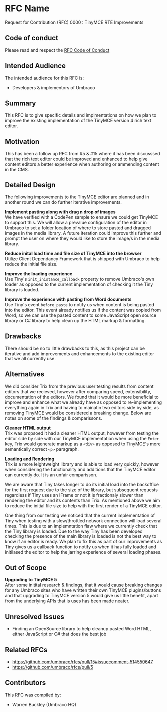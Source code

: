 # RFC Name

Request for Contribution (RFC) 0000 : TinyMCE RTE Improvements

## Code of conduct

Please read and respect the [RFC Code of Conduct](https://github.com/umbraco/rfcs/blob/master/CODE_OF_CONDUCT.md)

## Intended Audience

The intended audience for this RFC is:
* Developers & implementors of Umbraco

## Summary

This RFC is to give specific details and implmentations on how we plan to improve the existing implementation of the TinyMCE version 4 rich text editor.


## Motivation
This has been a follow up RFC from #5 & #15 where it has been discusssed that the rich text editor could be improved and enhanced to help give content editors a better experience when authoring or ammending content in the CMS.


## Detailed Design

The following improvements to the TinyMCE editor are planned and in another round we can do further iterative improvements.

**Implement pasting along with drag n drop of images**<br/>
We have verified with a CodePen sample to ensure we could get TinyMCE to support this. We will allow a prevalue configuration of the editor in Umbraco to set a folder location of where to store pasted and dragged images in the media library. A future iteration could improve this further and prompt the user on where they would like to store the image/s in the media library.

**Reduce inital load time and file size of TinyMCE into the browser**<br/>
Utilize Client Dependancy Framework that is shipped with Umbraco to help reduce the initial file size.

**Improve the loading experience** <br/>
Use Tiny's `init_inistance_callback` property to remove Umbraco's own loader as opposed to the current implementation of checking it the Tiny library is loaded.

**Improve the experience with pasting from Word documents**<br/>
Use Tiny's event `before_paste` to notify us when content is being pasted into the editor. This event already notifies us if the content was copied from Word, so we can use the pasted content to some JavaScript open source library or C# library to help clean up the HTML markup & formatting.


## Drawbacks

There should be no to little drawbacks to this, as this project can be iterative and add improvements and enhancements to the existing editor that we all currently use.


## Alternatives

We did consider Trix from the previous user testing results from content editors that we recieved, however after comparing speed, extensibility, documentation of the editors. We found that it would be more beneficial to improve and enhance what we already have as opposed to re-implementing everything again in Trix and having to mainatin two editors side by side, as removing TinyMCE would be considered a breaking change. Below are notes on some of the findings & comparissons.

**Cleaner HTML output** <br/>
Trix was propsoed it had a cleaner HTML output, however from testing the editor side by side with our TinyMCE implementation when using the `Enter` key, Trix would generate markup as a `<div>` as opposed to TinyMCE's more semantically correct `<p>` paragraph.

**Loading and Rendering**<br/>
Trix is a more leightweight library and is able to load very quickly, however when considering the functionality and additions that the TinyMCE editor can currently do. It is an unfair comparisson.

We are aware that Tiny takes longer to do its initial load into the backoffice for the first request due to the size of the library, but subsequent requests regardless if Tiny uses an IFrame or not it is fractionaly slower than rendering the editor and its contents than Trix. As mentioned above we aim to reduce the initial file size to help with the first render of a TinyMCE editor.

One thing from our testing we noticed that the current implementation of Tiny when testing with a slow/throttled network connection will load several times. This is due to an implemntation flaw where we currently check that the Tiny library is loaded. Due to the way Tiny has been developed checking the presence of the main library is loaded is not the best way to know if an editor is ready. We plan to fix this as part of our improvements as Tiny gives us a callback function to notify us when it has fully loaded and initilased the editor to help the jarring experience of several loading phases.


## Out of Scope

**Upgrading to TinyMCE 5** <br/>
After some initital research & findings, that it would cause breaking changes for any Umbraco sites who have written their own TinyMCE plugins/buttons and that upgrading to TinyMCE version 5 would give us little benefit, apart from the underlying APIs that is uses has been made neater.


## Unresolved Issues

* Finding an OpenSource library to help cleanup pasted Word HTML, either JavaScript or C# that does the best job


## Related RFCs

* https://github.com/umbraco/rfcs/pull/15#issuecomment-514550647
* https://github.com/umbraco/rfcs/pull/5


## Contributors

This RFC was compiled by:

* Warren Buckley (Umbraco HQ)
